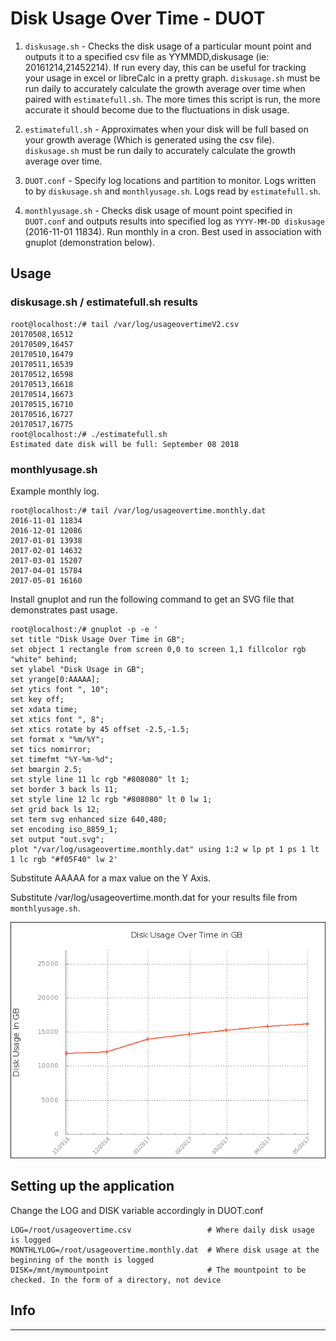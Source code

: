 # Disk Usage Over Time - DUOT


1. `diskusage.sh` - Checks the disk usage of a particular mount point and outputs it to a specified csv file as YYMMDD,diskusage (ie: 20161214,21452214). If run every day, this can be useful for tracking your usage in excel or libreCalc in a pretty graph. `diskusage.sh` must be run daily to accurately calculate the growth average over time when paired with `estimatefull.sh`. The more times this script is run, the more accurate it should become due to the fluctuations in disk usage.

2. `estimatefull.sh` - Approximates when your disk will be full based on your growth average (Which is generated using the csv file). `diskusage.sh` must be run daily to accurately calculate the growth average over time.

3. `DUOT.conf` - Specify log locations and partition to monitor. Logs written to by `diskusage.sh` and `monthlyusage.sh`. Logs read by `estimatefull.sh`.

4. `monthlyusage.sh` - Checks disk usage of mount point specified in `DUOT.conf` and outputs results into specified log as `YYYY-MM-DD diskusage` (2016-11-01 11834). Run monthly in a cron. Best used in association with gnuplot (demonstration below).

## Usage

### diskusage.sh / estimatefull.sh results
```
root@localhost:/# tail /var/log/usageovertimeV2.csv
20170508,16512
20170509,16457
20170510,16479
20170511,16539
20170512,16598
20170513,16618
20170514,16673
20170515,16710
20170516,16727
20170517,16775
root@localhost:/# ./estimatefull.sh
Estimated date disk will be full: September 08 2018
```

### monthlyusage.sh

Example monthly log.
```
root@localhost:/# tail /var/log/usageovertime.monthly.dat
2016-11-01 11834
2016-12-01 12086
2017-01-01 13938
2017-02-01 14632
2017-03-01 15207
2017-04-01 15784
2017-05-01 16160
```

Install gnuplot and run the following command to get an SVG file that demonstrates past usage.
```
root@localhost:/# gnuplot -p -e '
set title "Disk Usage Over Time in GB";
set object 1 rectangle from screen 0,0 to screen 1,1 fillcolor rgb "white" behind;
set ylabel "Disk Usage in GB";
set yrange[0:AAAAA];
set ytics font ", 10";
set key off;
set xdata time;
set xtics font ", 8";
set xtics rotate by 45 offset -2.5,-1.5;
set format x "%m/%Y";
set tics nomirror;
set timefmt "%Y-%m-%d";
set bmargin 2.5;
set style line 11 lc rgb "#808080" lt 1;
set border 3 back ls 11;
set style line 12 lc rgb "#808080" lt 0 lw 1;
set grid back ls 12;
set term svg enhanced size 640,480;
set encoding iso_8859_1;
set output "out.svg";
plot "/var/log/usageovertime.monthly.dat" using 1:2 w lp pt 1 ps 1 lt 1 lc rgb "#f05F40" lw 2'
```
Substitute AAAAA for a max value on the Y Axis.

Substitute /var/log/usageovertime.month.dat for your results file from `monthlyusage.sh`.

![Screenshot](https://raw.githubusercontent.com/JoeWalters/IMG/master/out.svg)


## Setting up the application
Change the LOG and DISK variable accordingly in DUOT.conf
```
LOG=/root/usageovertime.csv                 # Where daily disk usage is logged
MONTHLYLOG=/root/usageovertime.monthly.dat  # Where disk usage at the beginning of the month is logged
DISK=/mnt/mymountpoint                      # The mountpoint to be checked. In the form of a directory, not device
```

## Info

---


